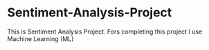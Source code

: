 # Sentiment-Analysis-Project
This is Sentiment Analysis Project. Fors completing this project I use Machine Learning (ML)
